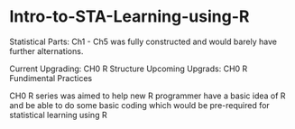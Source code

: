 # Intro-to-STA-Learning-using-R

Statistical Parts:
Ch1 - Ch5 was fully constructed and would barely have further alternations.

Current Upgrading: CH0 R Structure
Upcoming Upgrads: CH0 R Fundimental Practices

CH0 R series was aimed to help new R programmer have a basic idea of R 
  and be able to do some basic coding which would be pre-required for statistical learning using R
